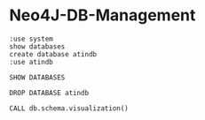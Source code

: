# Neo4J-DB-Management
```
:use system
show databases
create database atindb
:use atindb
```

```
SHOW DATABASES
```


```
DROP DATABASE atindb
```

```
CALL db.schema.visualization()
```